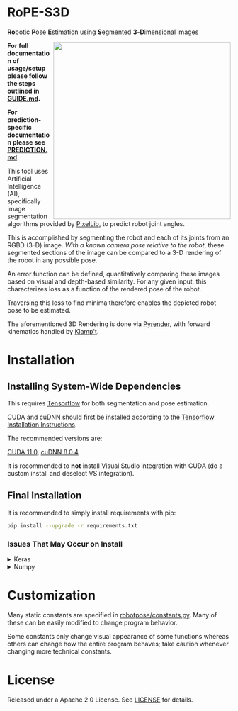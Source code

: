 # RoPE-S3D

**Ro**botic **P**ose **E**stimation using **S**egmented **3**-**D**imensional images

<img src="assets/demo.gif" align="right" width="400"/>

**For full documentation of usage/setup please follow the steps outlined in [GUIDE.md](GUIDE.md).**

**For prediction-specific documentation please see [PREDICTION.md](PREDICTION.md).**

This tool uses Artificial Intelligence (AI), specifically image segmentation algorithms provided by [PixelLib](https://github.com/ayoolaolafenwa/PixelLib), to predict robot joint angles.

This is accomplished by segmenting the robot and each of its joints from an RGBD (3-D) image. *With a known camera pose relative to the robot*, these segmented sections of the image can be compared to a 3-D rendering of the robot in any possible pose.

An error function can be defined, quantitatively comparing these images based on visual and depth-based similarity. For any given input, this characterizes loss as a function of the rendered pose of the robot.

Traversing this loss to find minima therefore enables the depicted robot pose to be estimated.

The aforementioned 3D Rendering is done via [Pyrender](https://github.com/mmatl/pyrender), with forward kinematics handled by [Klamp't](https://github.com/krishauser/Klampt).



# Installation

## Installing System-Wide Dependencies

This requires [Tensorflow](https://github.com/tensorflow/tensorflow) for both segmentation and pose estimation.

CUDA and cuDNN should first be installed according to the [Tensorflow Installation Instructions](https://www.tensorflow.org/install).

The recommended versions are:

[CUDA 11.0](https://developer.nvidia.com/cuda-11.0-download-archive), [cuDNN 8.0.4](https://developer.nvidia.com/rdp/cudnn-archive)

It is recommended to **not** install Visual Studio integration with CUDA (do a custom install and deselect VS integration).

## Final Installation

It is recommended to simply install requirements with pip:
```bash
pip install --upgrade -r requirements.txt
```

### Issues That May Occur on Install

<details>
  <summary> Keras </summary>

Keras sometimes includes ```.decode('utf8')``` in its code. This is unnecessary, and causes issues when loading and saving hd5f files.

Notably, every instance of ```.decode('utf8')``` in ```"tensorflow_core\python\keras\saving\hdf5_format.py"``` can be removed.

This will often cause issues when loading a model for segmentation.

</details>

<details>
  <summary> Numpy </summary>

**This is avoided if using ```requirements.txt``` to install**

Numpy **1.19.5** may be automatically installed with Tensorflow. This version of Numpy presents memory issues on some machines when utilizing the multiprocessing module, as this repository does.

Numpy **1.19.2** should work with this repository.

</details>

# Customization

Many static constants are specified in [robotpose/constants.py](robotpose/constants.py). Many of these can be easily modified to change program behavior.

Some constants only change visual appearance of some functions whereas others can change how the entire program behaves; take caution whenever changing more technical constants.

# License

Released under a Apache 2.0 License. See [LICENSE](https://github.com/jgraving/deepposekit/blob/master/LICENSE) for details.
